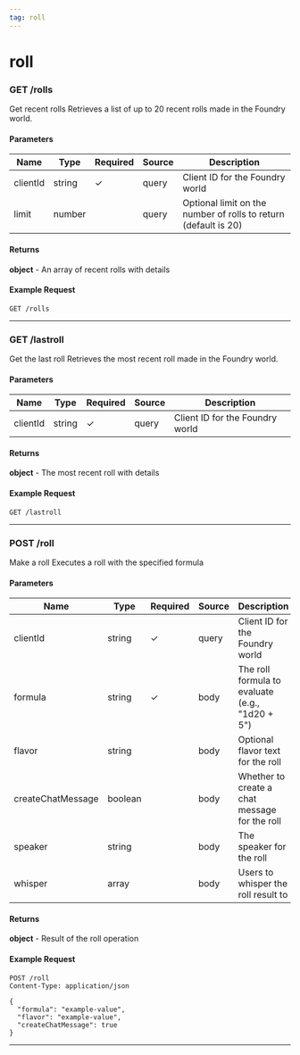 ```yaml
---
tag: roll
---
```


# roll

### GET /rolls

Get recent rolls Retrieves a list of up to 20 recent rolls made in the Foundry world.

#### Parameters

| Name | Type | Required | Source | Description |
|------|------|----------|--------|--------------|
| clientId | string | ✓ | query | Client ID for the Foundry world |
| limit | number |  | query | Optional limit on the number of rolls to return (default is 20) |

#### Returns

**object** - An array of recent rolls with details

#### Example Request

```http
GET /rolls

```

---

### GET /lastroll

Get the last roll Retrieves the most recent roll made in the Foundry world.

#### Parameters

| Name | Type | Required | Source | Description |
|------|------|----------|--------|--------------|
| clientId | string | ✓ | query | Client ID for the Foundry world |

#### Returns

**object** - The most recent roll with details

#### Example Request

```http
GET /lastroll

```

---

### POST /roll

Make a roll Executes a roll with the specified formula

#### Parameters

| Name | Type | Required | Source | Description |
|------|------|----------|--------|--------------|
| clientId | string | ✓ | query | Client ID for the Foundry world |
| formula | string | ✓ | body | The roll formula to evaluate (e.g., "1d20 + 5") |
| flavor | string |  | body | Optional flavor text for the roll |
| createChatMessage | boolean |  | body | Whether to create a chat message for the roll |
| speaker | string |  | body | The speaker for the roll |
| whisper | array |  | body | Users to whisper the roll result to |

#### Returns

**object** - Result of the roll operation

#### Example Request

```http
POST /roll
Content-Type: application/json

{
  "formula": "example-value",
  "flavor": "example-value",
  "createChatMessage": true
}
```

---

